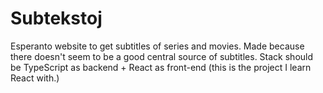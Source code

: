 # Subtekstoj

Esperanto website to get subtitles of series and movies. Made because there doesn't seem to be a good central source of subtitles. Stack should be TypeScript as backend + React as front-end (this is the project I learn React with.)
